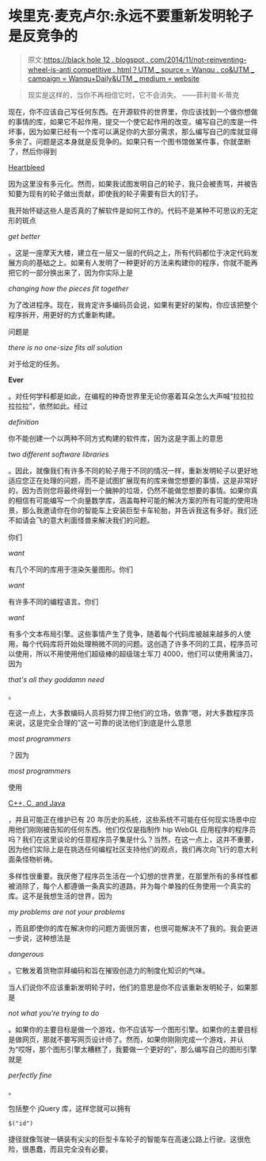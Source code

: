 # 埃里克·麦克卢尔:永远不要重新发明轮子是反竞争的

> 原文:[https://black hole 12 . blogspot . com/2014/11/not-reinventing-wheel-is-anti competitive . html？UTM _ source = Wanqu . co&UTM _ campaign = Wanqu+Daily&UTM _ medium = website](https://blackhole12.blogspot.com/2014/11/not-reinventing-wheel-is-anticompetitive.html?utm_source=wanqu.co&utm_campaign=Wanqu+Daily&utm_medium=website)

> 现实是这样的，当你不再相信它时，它不会消失。
> ——菲利普·K·蒂克

现在，你不应该自己写任何东西。在开源软件的世界里，你应该找到一个做你想做的事情的库，如果它不起作用，提交一个使它起作用的改变。编写自己的库是一件坏事，因为如果已经有一个库可以满足你的大部分需求，那么编写自己的库就显得多余了。问题是这本身就是反竞争的。如果只有一个图书馆做某件事，你就垄断了，然后你得到

[Heartbleed](http://en.wikipedia.org/wiki/Heartbleed)

因为这里没有多元化。然而，如果我试图发明自己的轮子，我只会被责骂，并被告知要为现有的轮子做出贡献，即使我的轮子需要有巨大的钉子。

我开始怀疑这些人是否真的了解软件是如何工作的。代码不是某种不可思议的无定形的斑点

*get better*

。这是一座摩天大楼，建立在一层又一层的代码之上，所有代码都位于决定代码发展方向的基础之上。如果有人发明了一种更好的方法来构建你的程序，你就不能再把它的一部分换出来了，因为你实际上是

*changing how the pieces fit together*

为了改进程序。现在，我肯定许多编码员会说，如果有更好的架构，你应该把整个程序拆开，用更好的方式重新构建。

问题是

*there is no one-size fits all solution*

对于给定的任务。

**Ever**

。对任何学科都是如此，在编程的神奇世界里无论你塞着耳朵怎么大声喊“拉拉拉拉拉拉”，依然如此。经过

*definition*

你不能创建一个以两种不同方式构建的软件库，因为这是字面上的意思

*two different software libraries*

。因此，就像我们有许多不同的轮子用于不同的情况一样，重新发明轮子以更好地适应您正在处理的问题，而不是试图扩展现有的库来做您想要的事情，这是非常好的，因为否则您将最终得到一个臃肿的垃圾，仍然不能做您想要的事情。如果你真的相信有可能编写一个向量数学库，涵盖每种可能的解决方案的所有可能的使用场景，那么我邀请你在你的智能车上安装巨型卡车轮胎，并告诉我这有多好。我们还不如请会飞的意大利面怪兽来解决我们的问题。

你们

*want*

有几个不同的库用于渲染矢量图形。你们

*want*

有许多不同的编程语言。你们

*want*

有多个文本布局引擎。这些事情产生了竞争，随着每个代码库被越来越多的人使用，每个代码库将开始处理稍微不同的问题。这创造了许多不同的工具，程序员可以使用，所以不用使用他们超级棒的超级瑞士军刀 4000，他们可以使用黄油刀，因为

*that's all they goddamn need*

。

在这一点上，大多数编码人员将努力捍卫他们的立场，依靠“嗯，对大多数程序员来说，这是完全合理的”这一可靠的说法他们到底是什么意思

*most programmers*

？因为

*most programmers*

使用

[C++, C, and Java](http://spectrum.ieee.org/computing/software/top-10-programming-languages)

，并且可能正在维护已有 20 年历史的系统，这些系统不可能在任何现实场景中应用他们刚刚被告知的任何东西。他们仅仅是指制作 hip WebGL 应用程序的程序员吗？我们在这里谈论的任意程序员子集是什么？当然，在这一点上，这并不重要，因为他们实际上是在挑选任何编程社区支持他们的观点，我们再次向飞行的意大利面条怪物祈祷。

多样性很重要。我厌倦了程序员生活在一个幻想的世界里，在那里所有的多样性都被消除了，每个人都遵循一条真实的道路，并为每个单独的任务使用一个真实的库。这不是我想生活的世界，因为

*my problems are not your problems*

，而且即使你的库在解决你的问题方面很厉害，也很可能解决不了我的。我会更进一步说，这种想法是

*dangerous*

。它散发着货物崇拜编码和旨在摧毁创造力的制度化知识的气味。

当人们说你不应该重新发明轮子时，他们的意思是你不应该重新发明轮子，如果那是

*not what you're trying to do*

。如果你的主要目标是做一个游戏，你不应该写一个图形引擎。如果你的主要目标是做网页，那就不要写网页设计师了。然而，如果你刚刚完成一个游戏，并认为“哎呀，那个图形引擎太糟糕了，我要做一个更好的”，那么编写自己的图形引擎就是

*perfectly fine*

。

包括整个 jQuery 库，这样您就可以拥有

`$("id")`

捷径就像驾驶一辆装有尖尖的巨型卡车轮子的智能车在高速公路上行驶。这很危险，很愚蠢，而且完全没有必要。